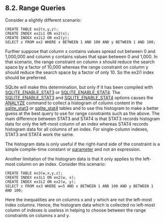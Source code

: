 ## 8\.2\. Range Queries



 Consider a slightly different scenario:




```
CREATE TABLE ex2(x,y,z);
CREATE INDEX ex2i1 ON ex2(x);
CREATE INDEX ex2i2 ON ex2(y);
SELECT z FROM ex2 WHERE x BETWEEN 1 AND 100 AND y BETWEEN 1 AND 100;

```


 Further suppose that column x contains values spread out
 between 0 and 1,000,000 and column y contains values
 that span between 0 and 1,000\. In that scenario,
 the range constraint on column x should reduce the search space by
 a factor of 10,000 whereas the range constraint on column y should
 reduce the search space by a factor of only 10\. So the ex2i1 index
 should be preferred.




 SQLite will make this determination, but only if it has been compiled
 with [SQLITE\_ENABLE\_STAT3](compile.html#enable_stat3) or [SQLITE\_ENABLE\_STAT4](compile.html#enable_stat4).
 The [SQLITE\_ENABLE\_STAT3](compile.html#enable_stat3) and [SQLITE\_ENABLE\_STAT4](compile.html#enable_stat4) options causes
 the [ANALYZE](lang_analyze.html) command to collect a histogram of column content in the
 [sqlite\_stat3](fileformat2.html#stat3tab) or [sqlite\_stat4](fileformat2.html#stat4tab) tables and to use this histogram to 
 make a better guess at the best query to use for range constraints
 such as the above. The main difference between STAT3 and STAT4 is
 that STAT3 records histogram data for only the left\-most column of
 an index whereas STAT4 records histogram data for all columns of an
 index. For single\-column indexes, STAT3 and STAT4 work the same.




 The histogram data is only useful if the right\-hand side of the constraint
 is a simple compile\-time constant or [parameter](lang_expr.html#varparam) and not an expression.




 Another limitation of the histogram data is that it only applies to the
 left\-most column on an index. Consider this scenario:




```
CREATE TABLE ex3(w,x,y,z);
CREATE INDEX ex3i1 ON ex2(w, x);
CREATE INDEX ex3i2 ON ex2(w, y);
SELECT z FROM ex3 WHERE w=5 AND x BETWEEN 1 AND 100 AND y BETWEEN 1 AND 100;

```


 Here the inequalities are on columns x and y which are not the
 left\-most index columns. Hence, the histogram data which is collected no
 left\-most column of indexes is useless in helping to choose between the
 range constraints on columns x and y.




